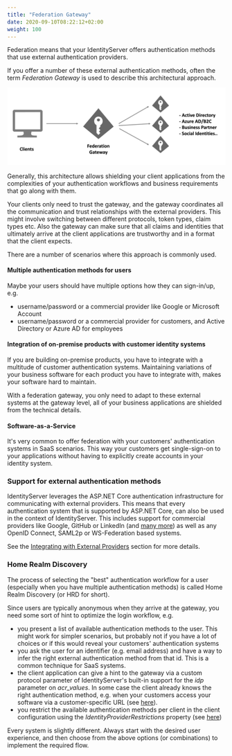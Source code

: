 ```yaml
---
title: "Federation Gateway"
date: 2020-09-10T08:22:12+02:00
weight: 100
---
```


Federation means that your IdentityServer offers authentication methods that use external authentication providers.

If you offer a number of these external authentication methods, often the term *Federation Gateway* is used to describe this architectural approach.

![](images/federation.png)

Generally, this architecture allows shielding your client applications from the complexities of your authentication workflows and business requirements that go along with them.

Your clients only need to trust the gateway, and the gateway coordinates all the communication and trust relationships with the external providers. This might involve switching between different protocols, token types, claim types etc. Also the gateway can make sure that all claims and identities that ultimately arrive at the client applications are trustworthy and in a format that the client expects.

There are a number of scenarios where this approach is commonly used.

#### Multiple authentication methods for users
Maybe your users should have multiple options how they can sign-in/up, e.g.

* username/password or a commercial provider like Google or Microsoft Account
* username/password or a commercial provider for customers, and Active Directory or Azure AD for employees

#### Integration of on-premise products with customer identity systems
If you are building on-premise products, you have to integrate with a multitude of customer authentication systems. Maintaining variations of your business software for each product you have to integrate with, makes your software hard to maintain.

With a federation gateway, you only need to adapt to these external systems at the gateway level, all of your business applications are shielded from the technical details.

#### Software-as-a-Service
It's very common to offer federation with your customers' authentication systems in SaaS scenarios. This way your customers get single-sign-on to your applications without having to explicitly create accounts in your identity system.

### Support for external authentication methods
IdentityServer leverages the ASP.NET Core authentication infrastructure for communicating with external providers. This means that every authentication system that is supported by ASP.NET Core, can also be used in the context of IdentityServer. This includes support for commercial providers like Google, GitHub or LinkedIn (and [many more](https://github.com/aspnet-contrib/AspNet.Security.OAuth.Providers)) as well as any OpenID Connect, SAML2p or WS-Federation based systems.

See the [Integrating with External Providers](/identityserver/v6/ui/login/external) section for more details.

### Home Realm Discovery
The process of selecting the "best" authentication workflow for a user (especially when you have multiple authentication methods) is called Home Realm Discovery (or HRD for short).

Since users are typically anonymous when they arrive at the gateway, you need some sort of hint to optimize the login workflow, e.g.

* you present a list of available authentication methods to the user. This might work for simpler scenarios, but probably not if you have a lot of choices or if this would reveal your customers' authentication systems
* you ask the user for an identifier (e.g. email address) and have a way to infer the right external authentication method from that id. This is a common technique for SaaS systems.
* the client application can give a hint to the gateway via a custom protocol parameter of IdentityServer's built-in support for the *idp* parameter on *acr_values*. In some case the client already knows the right authentication method, e.g. when your customers access your software via a customer-specific URL  (see [here](/identityserver/v6/reference/endpoints/authorize#optional-parameters)).
* you restrict the available authentication methods per client in the client configuration using the *IdentityProviderRestrictions* property (see [here](/identityserver/v6/reference/models/client#authentication--session-management))

Every system is slightly different. Always start with the desired user experience, and then choose from the above options (or combinations) to implement the required flow.
